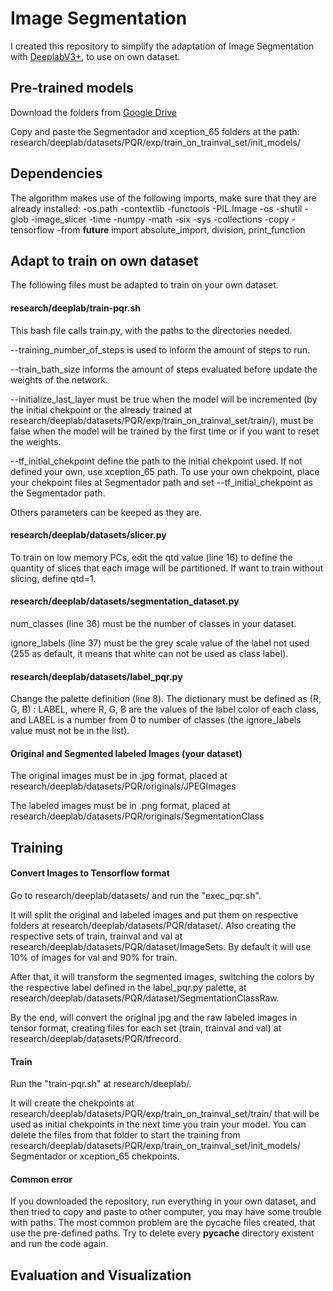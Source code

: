 # Image Segmentation
I created this repository to simplify the adaptation of Image Segmentation with [DeeplabV3+](https://github.com/tensorflow/models/tree/master/research/deeplab), to use on own dataset.

## Pre-trained models
Download the folders from [Google Drive](https://drive.google.com/open?id=1qI1rcNNobAJvHIVXXWHr6NYUthwEasz3)

Copy and paste the Segmentador and xception_65 folders at the path: 
research/deeplab/datasets/PQR/exp/train_on_trainval_set/init_models/

## Dependencies
The algorithm makes use of the following imports, make sure that they are already installed:
-os.path
-contextlib
-functools
-PIL.Image
-os
-shutil
-glob
-image_slicer
-time
-numpy
-math
-six
-sys
-collections
-copy
-tensorflow
-from __future__ import absolute_import, division, print_function

## Adapt to train on own dataset
The following files must be adapted to train on your own dataset.

#### research/deeplab/train-pqr.sh
This bash file calls train.py, with the paths to the directories needed.

--training_number_of_steps is used to inform the amount of steps to run.

--train_bath_size informs the amount of steps evaluated before update the weights of the network.

--initialize_last_layer must be true when the model will be incremented (by the initial chekpoint or the already trained at  research/deeplab/datasets/PQR/exp/train_on_trainval_set/train/), must be false when the model will be trained by the first time or if you want to reset the weights.

--tf_initial_chekpoint define the path to the initial chekpoint used. If not defined your own, use xception_65 path. To use your own chekpoint, place your chekpoint files at Segmentador path and set --tf_initial_chekpoint as the Segmentador path.

Others parameters can be keeped as they are.

#### research/deeplab/datasets/slicer.py
To train on low memory PCs, edit the qtd value (line 16) to define the quantity of slices that each image will be partitioned.
If want to train without slicing, define qtd=1.

#### research/deeplab/datasets/segmentation_dataset.py
num_classes (line 36) must be the number of classes in your dataset.

ignore_labels (line 37) must be the grey scale value of the label not used (255 as default, it means that white can not be used as class label).

#### research/deeplab/datasets/label_pqr.py
Change the palette definition (line 8). The dictionary must be defined as (R, G, B) : LABEL, where R, G, B are the values of the label color of each class, and LABEL is a number from 0 to number of classes (the ignore_labels value must not be in the list).

#### Original and Segmented labeled Images (your dataset)
The original images must be in .jpg format, placed at research/deeplab/datasets/PQR/originals/JPEGImages

The labeled images must be in .png format, placed at research/deeplab/datasets/PQR/originals/SegmentationClass

## Training
#### Convert Images to Tensorflow format
Go to research/deeplab/datasets/ and run the "exec_pqr.sh".

It will split the original and labeled images and put them on respective folders at research/deeplab/datasets/PQR/dataset/. Also creating the respective sets of train, trainval and val at research/deeplab/datasets/PQR/dataset/ImageSets. By default it will use 10% of images for val and 90% for train.

After that, it will transform the segmented images, switching the colors by the respective label defined in the label_pqr.py palette, at research/deeplab/datasets/PQR/dataset/SegmentationClassRaw.

By the end, will convert the original jpg and the raw labeled images in tensor format, creating files for each set (train, trainval and val) at research/deeplab/datasets/PQR/tfrecord.

#### Train
Run the "train-pqr.sh" at research/deeplab/.

It will create the chekpoints at research/deeplab/datasets/PQR/exp/train_on_trainval_set/train/ that will be used as initial chekpoints in the next time you train your model. You can delete the files from that folder to start the training from 
research/deeplab/datasets/PQR/exp/train_on_trainval_set/init_models/ Segmentador or xception_65 chekpoints.

#### Common error
If you downloaded the repository, run everything in your own dataset, and then tried to copy and paste to other computer, 
you may have some trouble with paths. The most common problem are the pycache files created, that use the pre-defined paths.
Try to delete every __pycache__ directory existent and run the code again.

## Evaluation and Visualization
